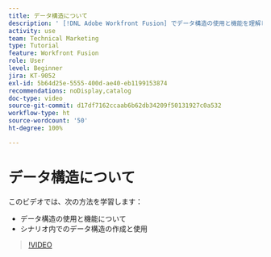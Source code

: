 ```yaml
---
title: データ構造について
description: ' [!DNL Adobe Workfront Fusion] でデータ構造の使用と機能を理解し、シナリオ内でデータ構造を作成して使用する方法について説明します。'
activity: use
team: Technical Marketing
type: Tutorial
feature: Workfront Fusion
role: User
level: Beginner
jira: KT-9052
exl-id: 5b64d25e-5555-400d-ae40-eb1199153874
recommendations: noDisplay,catalog
doc-type: video
source-git-commit: d17df7162ccaab6b62db34209f50131927c0a532
workflow-type: ht
source-wordcount: '50'
ht-degree: 100%

---
```


# データ構造について

このビデオでは、次の方法を学習します：

* データ構造の使用と機能について
* シナリオ内でのデータ構造の作成と使用

>[!VIDEO](https://video.tv.adobe.com/v/335293/?quality=12&learn=on&enablevpops)
